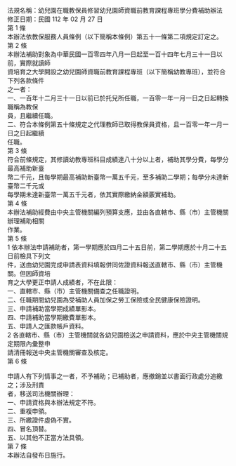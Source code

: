 法規名稱：幼兒園在職教保員修習幼兒園師資職前教育課程專班學分費補助辦法  
修正日期：民國 112 年 02 月 27 日  
第 1 條  
本辦法依教保服務人員條例（以下簡稱本條例）第五十一條第二項規定訂定之。  
第 2 條  
本辦法補助對象為中華民國一百零四年八月一日起至一百十四年七月三十一日以前，實際就讀師  
資培育之大學開設之幼兒園師資職前教育課程專班（以下簡稱幼教專班），並符合下列各款條件  
之一者：  
一、一百年十二月三十一日以前已於托兒所任職，一百零一年一月一日之日起轉換職稱為教保  
員，且繼續任職。  
二、符合本條例第五十條規定之代理教師已取得教保員資格，且一百零一年一月一日之日起繼續  
任職。  
第 3 條  
符合前條規定，其修讀幼教專班科目成績達八十分以上者，補助其學分費，每學分最高補助新臺  
幣二千元，且每學期最高補助新臺幣一萬五千元，至多補助二學期；每學分未達新臺幣二千元或  
每學期未達新臺幣一萬五千元者，依其實際繳納金額覈實補助。  
第 4 條  
本辦法補助經費由中央主管機關編列預算支應，並由各直轄市、縣（市）主管機關辦理補助相關  
作業。  
第 5 條  
1 依本辦法申請補助者，第一學期應於四月二十五日前，第二學期應於十月二十五日前檢具下列文  
件，送由幼兒園完成申請表資料填報併同佐證資料報送直轄市、縣（市）主管機關。但因師資培  
育之大學更正申請人成績者，不在此限：  
一、直轄市、縣（市）主管機關備查之任職證明。  
二、任職期間幼兒園為受補助人員加保之勞工保險或全民健康保險證明。  
三、申請補助當學期成績單影本。  
四、申請補助當學期繳費單影本。  
五、申請人之匯款帳戶資料。  
2 各直轄市、縣（市）主管機關就各幼兒園檢送之申請資料，應於中央主管機關規定期限內彙整申  
請清冊報送中央主管機關審查及核定。  
第 6 條  


申請人有下列情事之一者，不予補助；已補助者，應撤銷並以書面行政處分追繳之；涉及刑責  
者，移送司法機關辦理：  
一、申請資格與本辦法規定不符。  
二、重複申領。  
三、所繳證件虛偽不實。  
四、冒名頂替。  
五、以其他不正當方法具領。  
第 7 條  
本辦法自發布日施行。  


